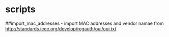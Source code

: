 # scripts
##import_mac_addresses - import MAC addresses and vendor namae from http://standards.ieee.org/develop/regauth/oui/oui.txt
